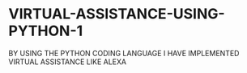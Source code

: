 # VIRTUAL-ASSISTANCE-USING-PYTHON-1
BY USING THE PYTHON CODING LANGUAGE I HAVE IMPLEMENTED VIRTUAL ASSISTANCE LIKE ALEXA
